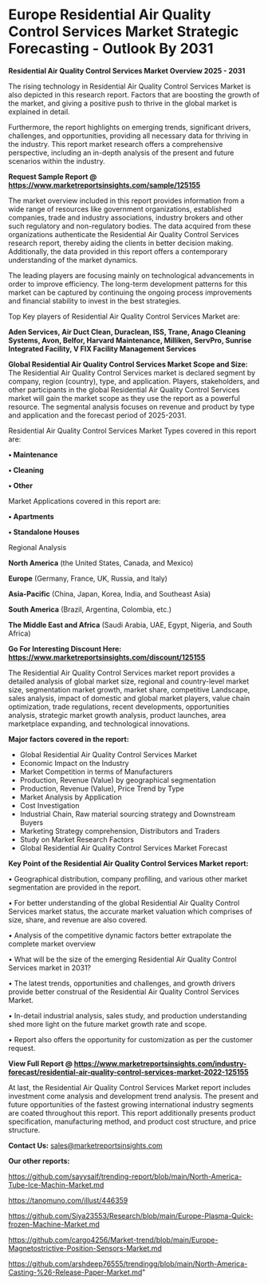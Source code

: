  # Europe Residential Air Quality Control Services Market Strategic Forecasting - Outlook By 2031

<Strong> Residential Air Quality Control Services Market Overview 2025 - 2031</strong>

The rising technology in Residential Air Quality Control Services Market is also depicted in this research report. Factors that are boosting the growth of the market, and giving a positive push to thrive in the global market is explained in detail.

Furthermore, the report highlights on emerging trends, significant drivers, challenges, and opportunities, providing all necessary data for thriving in the industry. This report market research offers a comprehensive perspective, including an in-depth analysis of the present and future scenarios within the industry.

<strong>Request Sample Report @ <a href=https://www.marketreportsinsights.com/sample/125155>https://www.marketreportsinsights.com/sample/125155</a></strong>

The market overview included in this report provides information from a wide range of resources like government organizations, established companies, trade and industry associations, industry brokers and other such regulatory and non-regulatory bodies. The data acquired from these organizations authenticate the Residential Air Quality Control Services research report, thereby aiding the clients in better decision making. Additionally, the data provided in this report offers a contemporary understanding of the market dynamics.

The leading players are focusing mainly on technological advancements in order to improve efficiency. The long-term development patterns for this market can be captured by continuing the ongoing process improvements and financial stability to invest in the best strategies.

Top Key players of Residential Air Quality Control Services Market are:

<strong>Aden Services, Air Duct Clean, Duraclean, ISS, Trane, Anago Cleaning Systems, Avon, Belfor, Harvard Maintenance, Milliken, ServPro, Sunrise Integrated Facility, V FIX Facility Management Services</strong>

<strong><b>Global Residential Air Quality Control Services Market Scope and Size:</b></strong>
The Residential Air Quality Control Services market is declared segment by company, region (country), type, and application. Players, stakeholders, and other participants in the global Residential Air Quality Control Services market will gain the market scope as they use the report as a powerful resource. The segmental analysis focuses on revenue and product by type and application and the forecast period of 2025-2031.

Residential Air Quality Control Services Market Types covered in this report are:

<strong>• Maintenance

• Cleaning

• Other</strong>

Market Applications covered in this report are:

<strong>• Apartments

• Standalone Houses</strong> 

Regional Analysis

<strong>North America</strong> (the United States, Canada, and Mexico)

<strong>Europe</strong> (Germany, France, UK, Russia, and Italy)

<strong>Asia-Pacific</strong> (China, Japan, Korea, India, and Southeast Asia)

<strong>South America</strong> (Brazil, Argentina, Colombia, etc.)

<strong>The Middle East and Africa</strong> (Saudi Arabia, UAE, Egypt, Nigeria, and South Africa)

<strong>Go For Interesting Discount Here: <a href=https://www.marketreportsinsights.com/discount/125155>https://www.marketreportsinsights.com/discount/125155</a></strong>

The Residential Air Quality Control Services market report provides a detailed analysis of global market size, regional and country-level market size, segmentation market growth, market share, competitive Landscape, sales analysis, impact of domestic and global market players, value chain optimization, trade regulations, recent developments, opportunities analysis, strategic market growth analysis, product launches, area marketplace expanding, and technological innovations.

<strong><b>Major factors covered in the report:</b></strong>
<ul>
  <li>Global Residential Air Quality Control Services Market </li>
  <li>Economic Impact on the Industry</li>
  <li>Market Competition in terms of Manufacturers</li>
  <li>Production, Revenue (Value) by geographical segmentation</li>
  <li>Production, Revenue (Value), Price Trend by Type</li>
  <li>Market Analysis by Application</li>
  <li>Cost Investigation</li>
  <li>Industrial Chain, Raw material sourcing strategy and Downstream Buyers</li>
  <li>Marketing Strategy comprehension, Distributors and Traders</li>
  <li>Study on Market Research Factors</li>
  <li>Global Residential Air Quality Control Services Market Forecast</li>
</ul>

<strong><b>Key Point of the Residential Air Quality Control Services Market report:</b></strong>

• Geographical distribution, company profiling, and various other market segmentation are provided in the report.

• For better understanding of the global Residential Air Quality Control Services market status, the accurate market valuation which comprises of size, share, and revenue are also covered.

• Analysis of the competitive dynamic factors better extrapolate the complete market overview

• What will be the size of the emerging Residential Air Quality Control Services market in 2031?

• The latest trends, opportunities and challenges, and growth drivers provide better construal of the Residential Air Quality Control Services Market.

• In-detail industrial analysis, sales study, and production understanding shed more light on the future market growth rate and scope.

• Report also offers the opportunity for customization as per the customer request.

<strong><b>View Full Report @ <a href=https://www.marketreportsinsights.com/industry-forecast/residential-air-quality-control-services-market-2022-125155>https://www.marketreportsinsights.com/industry-forecast/residential-air-quality-control-services-market-2022-125155</a></b></strong>


At last, the Residential Air Quality Control Services Market report includes investment come analysis and development trend analysis. The present and future opportunities of the fastest growing international industry segments are coated throughout this report. This report additionally presents product specification, manufacturing method, and product cost structure, and price structure.

<strong>Contact Us:</strong>
sales@marketreportsinsights.com

<strong>Our other reports:</strong>

<a href=https://github.com/sayysaif/trending-report/blob/main/North-America-Tube-Ice-Machin-Market.md>https://github.com/sayysaif/trending-report/blob/main/North-America-Tube-Ice-Machin-Market.md</a>

<a href=https://tanomuno.com/illust/446359>https://tanomuno.com/illust/446359</a>

<a href=https://github.com/Siya23553/Research/blob/main/Europe-Plasma-Quick-frozen-Machine-Market.md>https://github.com/Siya23553/Research/blob/main/Europe-Plasma-Quick-frozen-Machine-Market.md</a>

<a href=https://github.com/cargo4256/Market-trend/blob/main/Europe-Magnetostrictive-Position-Sensors-Market.md>https://github.com/cargo4256/Market-trend/blob/main/Europe-Magnetostrictive-Position-Sensors-Market.md</a>

<a href=https://github.com/arshdeep76555/trendingg/blob/main/North-America-Casting-%26-Release-Paper-Market.md>https://github.com/arshdeep76555/trendingg/blob/main/North-America-Casting-%26-Release-Paper-Market.md</a>"
